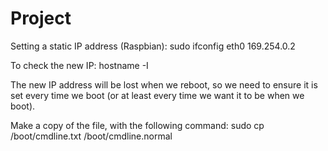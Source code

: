 # Project

Setting a static IP address (Raspbian):
sudo ifconfig eth0 169.254.0.2

To check the new IP:
hostname -I

The new IP address will be lost when we reboot, so we need to ensure it is set every time we boot (or at least every time we want it to be when we boot).

Make a copy of the file, with the following command:
sudo cp /boot/cmdline.txt /boot/cmdline.normal
